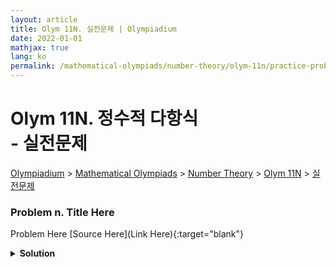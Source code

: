 ```yaml
---
layout: article
title: Olym 11N. 실전문제 | Olympiadium
date: 2022-01-01
mathjax: true
lang: ko
permalink: /mathematical-olympiads/number-theory/olym-11n/practice-problems/
---
```

# Olym 11N. 정수적 다항식 <br> <ssup> - 실전문제</ssup>

<a href="{{ site.homeurl }}">Olympiadium</a> > <a href="{{ site.homeurl }}mathematical-olympiads/">Mathematical Olympiads</a> > <a href="{{ site.homeurl }}mathematical-olympiads/number-theory/">Number Theory</a> > <a href="{{ site.homeurl }}mathematical-olympiads/number-theory/olym-11n/">Olym 11N</a> > <a href="{{ site.homeurl }}mathematical-olympiads/number-theory/olym-11n/practice-problems/">실전문제</a>

### Problem n. Title Here
<blueboard> Problem Here </blueboard>
[Source Here](Link Here){:target="blank"}
<pinkborder><details>
<summary><b>Solution</b></summary>
Solution Here. 
</details></pinkborder>